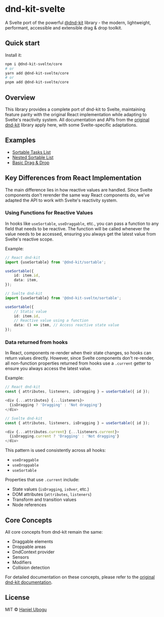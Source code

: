# dnd-kit-svelte

A Svelte port of the powerful [@dnd-kit][dnd-kit] library - the modern, lightweight, performant, accessible and extensible drag & drop toolkit.

## Quick start

Install it:

```bash
npm i @dnd-kit-svelte/core
# or
yarn add @dnd-kit-svelte/core
# or
pnpm add @dnd-kit-svelte/core
```

## Overview

This library provides a complete port of dnd-kit to Svelte, maintaining feature parity with the original React implementation while adapting to Svelte's reactivity system. All documentation and APIs from the [original dnd-kit][dnd-kit-docs] library apply here, with some Svelte-specific adaptations.

## Examples

- [Sortable Tasks List](sites/docs/src/lib/components/examples/tasks-list/tasks-list.svelte)
- [Nested Sortable List](sites/docs/src/lib/components/examples/nested/nested.svelte)
- [Basic Drag & Drop](sites/docs/src/lib/components/examples/basic/basic.svelte)

## Key Differences from React Implementation

The main difference lies in how reactive values are handled. Since Svelte components don't rerender the same way React components do, we've adapted the API to work with Svelte's reactivity system.

### Using Functions for Reactive Values

In hooks like `useSortable`, `useDraggable`, etc., you can pass a function to any field that needs to be reactive. The function will be called whenever the value needs to be accessed, ensuring you always get the latest value from Svelte's reactive scope.

Example:

```ts
// React dnd-kit
import {useSortable} from '@dnd-kit/sortable';

useSortable({
	id: item.id,
	data: item,
});

// Svelte dnd-kit
import {useSortable} from '@dnd-kit-svelte/sortable';

useSortable({
	// Static value
	id: item.id,
	// Reactive value using a function
	data: () => item, // Access reactive state value
});
```

### Data returned from hooks

In React, components re-render when their state changes, so hooks can return values directly. However, since Svelte components don't re-render, all non-function properties returned from hooks use a `.current` getter to ensure you always access the latest value.

Example:

```ts
// React dnd-kit
const { attributes, listeners, isDragging } = useSortable({ id });

<div {...attributes} {...listeners}>
  {isDragging ? 'Dragging' : 'Not dragging'}
</div>

// Svelte dnd-kit
const { attributes, listeners, isDragging } = useSortable({ id });

<div {...attributes.current} {...listeners.current}>
  {isDragging.current ? 'Dragging' : 'Not dragging'}
</div>
```

This pattern is used consistently across all hooks:

- `useDraggable`
- `useDroppable`
- `useSortable`

Properties that use `.current` include:

- State values (`isDragging`, `isOver`, etc.)
- DOM attributes (`attributes`, `listeners`)
- Transform and transition values
- Node references

## Core Concepts

All core concepts from dnd-kit remain the same:

- Draggable elements
- Droppable areas
- DndContext provider
- Sensors
- Modifiers
- Collision detection

For detailed documentation on these concepts, please refer to the [original dnd-kit documentation][dnd-kit-docs].

## License

MIT © [Haniel Ubogu](https://github.com/HanielU)

[dnd-kit]: https://github.com/clauderic/dnd-kit
[dnd-kit-docs]: https://docs.dndkit.com/
